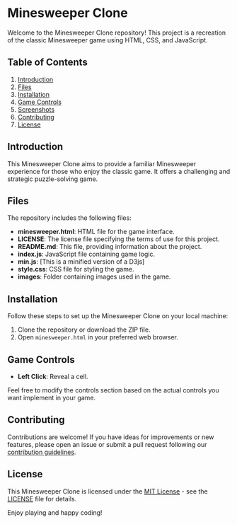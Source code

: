 # Minesweeper Clone

Welcome to the Minesweeper Clone repository! This project is a recreation of the classic Minesweeper game using HTML, CSS, and JavaScript.

## Table of Contents

1. [Introduction](#introduction)
2. [Files](#files)
3. [Installation](#installation)
4. [Game Controls](#game-controls)
5. [Screenshots](#screenshots)
6. [Contributing](#contributing)
7. [License](#license)

## Introduction

This Minesweeper Clone aims to provide a familiar Minesweeper experience for those who enjoy the classic game. It offers a challenging and strategic puzzle-solving game.

## Files

The repository includes the following files:

- **minesweeper.html**: HTML file for the game interface.
- **LICENSE**: The license file specifying the terms of use for this project.
- **README.md**: This file, providing information about the project.
- **index.js**: JavaScript file containing game logic.
- **min.js**: [This is a minified version of a D3js]
- **style.css**: CSS file for styling the game.
- **images**: Folder containing images used in the game.

## Installation

Follow these steps to set up the Minesweeper Clone on your local machine:

1. Clone the repository or download the ZIP file.
2. Open `minesweeper.html` in your preferred web browser.

## Game Controls

- **Left Click**: Reveal a cell.

Feel free to modify the controls section based on the actual controls you want implement in your game.


## Contributing

Contributions are welcome! If you have ideas for improvements or new features, please open an issue or submit a pull request following our [contribution guidelines](CONTRIBUTING.md).

## License

This Minesweeper Clone is licensed under the [MIT License](LICENSE) - see the [LICENSE](LICENSE) file for details.

Enjoy playing and happy coding!
